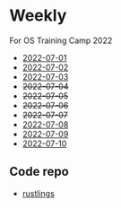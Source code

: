 # Weekly

For OS Training Camp 2022

+ [2022-07-01](./schedule/2022-7-1.md)
+ [2022-07-02](./schedule/2022-7-2.md)
+ [2022-07-03](./schedule/2022-7-3.md)
+ ~~2022-07-04~~
+ ~~2022-07-05~~
+ ~~2022-07-06~~
+ ~~2022-07-07~~
+ [2022-07-08](./schedule/2022-7-8.md)
+ [2022-07-09](./schedule/2022-7-9.md)
+ [2022-07-10](./schedule/2022-7-10.md)

## Code repo

+ [rustlings](https://github.com/wanderya/rustlings)
